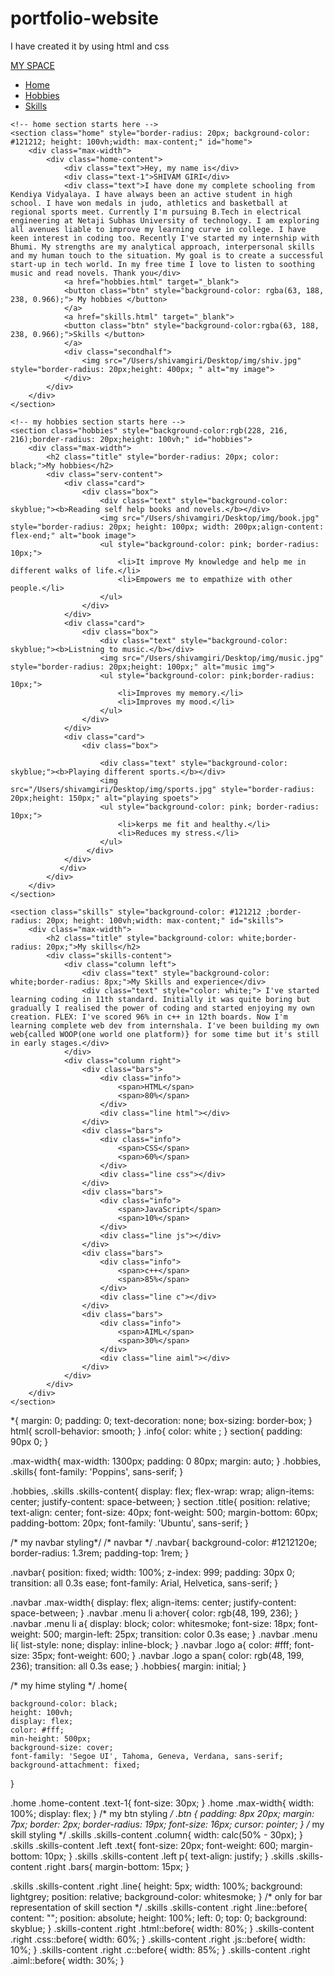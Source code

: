 # portfolio-website
I have created it by using html and css
<!DOCTYPE html>
<html lang="en">
<head>
    <meta charset="UTF-8">
    <meta http-equiv="X-UA-Compatible" content="IE=edge">
    <meta name="viewport" content="width=device-width, initial-scale=1.0">
    <title>Website</title>
    <link rel="stylesheet" href="style1.css">
</head>
<body>
    </div>
    <nav class="navbar">
        <div class="max-width">
            <div class="logo"><a href="#">MY<span> SPACE </span></a></div>
            <ul class="menu">
                <li><a href="#home" class="menu-btn">Home</a></li>
                <li><a href="#hobbies" class="menu-btn">Hobbies</a></li>
                <li><a href="#skills" class="menu-btn">Skills</a></li>
            </ul>   
        </div>
    </nav>

    <!-- home section starts here -->
    <section class="home" style="border-radius: 20px; background-color: #121212; height: 100vh;width: max-content;" id="home">
        <div class="max-width">
            <div class="home-content">
                <div class="text">Hey, my name is</div>
                <div class="text-1">SHIVAM GIRI</div>
                <div class="text">I have done my complete schooling from Kendiya Vidyalaya. I have always been an active student in high school. I have won medals in judo, athletics and basketball at regional sports meet. Currently I'm pursuing B.Tech in electrical engineering at Netaji Subhas University of technology. I am exploring all avenues liable to improve my learning curve in college. I have keen interest in coding too. Recently I've started my internship with Bhumi. My strengths are my analytical approach, interpersonal skills and my human touch to the situation. My goal is to create a successful start-up in tech world. In my free time I love to listen to soothing music and read novels. Thank you</div>
                <a href="hobbies.html" target="_blank">
                <button class="btn" style="background-color: rgba(63, 188, 238, 0.966);"> My hobbies </button>
                </a>
                <a href="skills.html" target="_blank">
                <button class="btn" style="background-color:rgba(63, 188, 238, 0.966);">Skills </button>
                </a>
                <div class="secondhalf">
                    <img src="/Users/shivamgiri/Desktop/img/shiv.jpg" style="border-radius: 20px;height: 400px; " alt="my image">
                </div>
            </div>
        </div>
    </section>

    <!-- my hobbies section starts here -->
    <section class="hobbies" style="background-color:rgb(228, 216, 216);border-radius: 20px;height: 100vh;" id="hobbies">
        <div class="max-width">
            <h2 class="title" style="border-radius: 20px; color: black;">My hobbies</h2>
            <div class="serv-content">
                <div class="card">
                    <div class="box">
                        <div class="text" style="background-color: skyblue;"><b>Reading self help books and novels.</b></div>
                        <img src="/Users/shivamgiri/Desktop/img/book.jpg" style="border-radius: 20px; height: 100px; width: 200px;align-content: flex-end;" alt="book image">
                        <ul style="background-color: pink; border-radius: 10px;">
                            <li>It improve My knowledge and help me in different walks of life.</li>
                            <li>Empowers me to empathize with other people.</li>
                        </ul>
                    </div>
                </div>
                <div class="card">
                    <div class="box">
                        <div class="text" style="background-color: skyblue;"><b>Listning to music.</b></div>
                        <img src="/Users/shivamgiri/Desktop/img/music.jpg" style="border-radius: 20px;height: 100px;" alt="music img">
                        <ul style="background-color: pink;border-radius: 10px;">
                            <li>Improves my memory.</li>
                            <li>Improves my mood.</li>
                        </ul>
                    </div>
                </div>
                <div class="card">
                    <div class="box">
                        
                        <div class="text" style="background-color: skyblue;"><b>Playing different sports.</b></div>
                        <img src="/Users/shivamgiri/Desktop/img/sports.jpg" style="border-radius: 20px;height: 150px;" alt="playing spoets">
                        <ul style="background-color: pink; border-radius: 10px;">
                            <li>kerps me fit and healthy.</li>
                            <li>Reduces my stress.</li>
                        </ul>
                     </div>
                </div>
               </div>
            </div>
        </div>
    </section>

  <!-- skill sec starts here-->
    <section class="skills" style="background-color: #121212 ;border-radius: 20px; height: 100vh;width: max-content;" id="skills">
        <div class="max-width">
            <h2 class="title" style="background-color: white;border-radius: 20px;">My skills</h2>
            <div class="skills-content">
                <div class="column left">
                    <div class="text" style="background-color: white;border-radius: 8px;">My Skills and experience</div>
                    <div class="text" style="color: white;"> I've started learning coding in 11th standard. Initially it was quite boring but gradually I realised the power of coding and started enjoying my own creation. FLEX: I've scored 96% in c++ in 12th boards. Now I'm learning complete web dev from internshala. I've been building my own web{called WOOP(one world one platform)} for some time but it's still in early stages.</div> 
                </div>
                <div class="column right">
                    <div class="bars">
                        <div class="info">
                            <span>HTML</span>
                            <span>80%</span>
                        </div>
                        <div class="line html"></div>
                    </div>
                    <div class="bars">
                        <div class="info">
                            <span>CSS</span>
                            <span>60%</span>
                        </div>
                        <div class="line css"></div>
                    </div>
                    <div class="bars">
                        <div class="info">
                            <span>JavaScript</span>
                            <span>10%</span>
                        </div>
                        <div class="line js"></div>
                    </div>
                    <div class="bars">
                        <div class="info">
                            <span>c++</span>
                            <span>85%</span>
                        </div>
                        <div class="line c"></div>
                    </div>
                    <div class="bars">
                        <div class="info">
                            <span>AIML</span>
                            <span>30%</span>
                        </div>
                        <div class="line aiml"></div>
                    </div>
                </div>
            </div>
        </div>
    </section>
    
</body>
</html>
*{
    margin: 0;
    padding: 0;
    text-decoration: none;
    box-sizing: border-box;
}
html{
    scroll-behavior: smooth;
}
 .info{
    color: white ;
}
section{
    padding: 90px 0;
}

.max-width{
    max-width: 1300px;
    padding: 0 80px;
    margin: auto;
}
.hobbies, .skills{
    font-family: 'Poppins', sans-serif;
}

.hobbies,
.skills .skills-content{
    display: flex;
    flex-wrap: wrap;
    align-items: center;
    justify-content: space-between;
}
section .title{
    position: relative;
    text-align: center;
    font-size: 40px;
    font-weight: 500;
    margin-bottom: 60px;
    padding-bottom: 20px;
    font-family: 'Ubuntu', sans-serif;
}

/* my navbar styling*/
/* navbar */
.navbar{
    background-color: #1212120e;
    border-radius: 1.3rem;
    padding-top: 1rem;
}

.navbar{
    position: fixed;
    width: 100%;
    z-index: 999;
    padding: 30px 0;
    transition: all 0.3s ease;
    font-family: Arial, Helvetica, sans-serif;
}

.navbar .max-width{
    display: flex;
    align-items: center;
    justify-content: space-between;
}
.navbar .menu li a:hover{
    color: rgb(48, 199, 236);
}
.navbar .menu li a{
    display: block;
    color: whitesmoke;
    font-size: 18px;
    font-weight: 500;
    margin-left: 25px;
    transition: color 0.3s ease;
}
.navbar .menu li{
    list-style: none;
    display: inline-block;
}
.navbar .logo a{
    color: #fff;
    font-size: 35px;
    font-weight: 600;
}
.navbar .logo a span{
    color: rgb(48, 199, 236);
    transition: all 0.3s ease;
}
.hobbies{
    margin: initial;
}


/* my hime styling */
.home{
    
    background-color: black;
    height: 100vh;
    display: flex;
    color: #fff;
    min-height: 500px;
    background-size: cover;
    font-family: 'Segoe UI', Tahoma, Geneva, Verdana, sans-serif;
    background-attachment: fixed;
}

.home .home-content .text-1{
    font-size: 30px;
}
.home .max-width{
    width: 100%;
    display: flex;
  }
/* my btn styling */
.btn {
    padding: 8px 20px;
    margin: 7px;
    border: 2px;
    border-radius: 19px;
    font-size: 16px;
    cursor: pointer;
}
/* my skill styling */
.skills .skills-content .column{
    width: calc(50% - 30px);
}
.skills .skills-content .left .text{
    font-size: 20px;
    font-weight: 600;
    margin-bottom: 10px;
}
.skills .skills-content .left p{
    text-align: justify;
}
.skills .skills-content .right .bars{
    margin-bottom: 15px;
}

.skills .skills-content .right .line{
    height: 5px;
    width: 100%;
    background: lightgrey;
    position: relative;
    background-color: whitesmoke;
}
/* only for bar representation of skill section */
.skills .skills-content .right .line::before{
    content: "";
    position: absolute;
    height: 100%;
    left: 0;
    top: 0;
    background: skyblue;
}
.skills-content .right .html::before{
    width: 80%;
}
.skills-content .right .css::before{
    width: 60%;
}
.skills-content .right .js::before{
    width: 10%;
}
.skills-content .right .c::before{
    width: 85%;
}
.skills-content .right .aiml::before{
    width: 30%;
}


